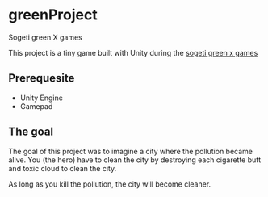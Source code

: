 # greenProject
Sogeti green X games

This project is a tiny game built with Unity during the [sogeti green x games](https://www.youtube.com/watch?v=OvmvzeEDzoo)

## Prerequesite

- Unity Engine
- Gamepad

## The goal

The goal of this project was to imagine a city where the pollution became alive.
You (the hero) have to clean the city by destroying each cigarette butt and toxic cloud to clean the city.

As long as you kill the pollution, the city will become cleaner.
